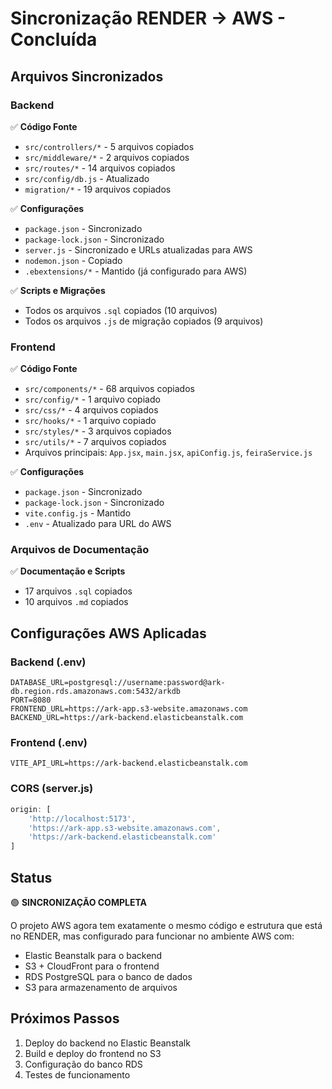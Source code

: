 # Sincronização RENDER -> AWS - Concluída

## Arquivos Sincronizados

### Backend
✅ **Código Fonte**
- `src/controllers/*` - 5 arquivos copiados
- `src/middleware/*` - 2 arquivos copiados  
- `src/routes/*` - 14 arquivos copiados
- `src/config/db.js` - Atualizado
- `migration/*` - 19 arquivos copiados

✅ **Configurações**
- `package.json` - Sincronizado
- `package-lock.json` - Sincronizado
- `server.js` - Sincronizado e URLs atualizadas para AWS
- `nodemon.json` - Copiado
- `.ebextensions/*` - Mantido (já configurado para AWS)

✅ **Scripts e Migrações**
- Todos os arquivos `.sql` copiados (10 arquivos)
- Todos os arquivos `.js` de migração copiados (9 arquivos)

### Frontend
✅ **Código Fonte**
- `src/components/*` - 68 arquivos copiados
- `src/config/*` - 1 arquivo copiado
- `src/css/*` - 4 arquivos copiados
- `src/hooks/*` - 1 arquivo copiado
- `src/styles/*` - 3 arquivos copiados
- `src/utils/*` - 7 arquivos copiados
- Arquivos principais: `App.jsx`, `main.jsx`, `apiConfig.js`, `feiraService.js`

✅ **Configurações**
- `package.json` - Sincronizado
- `package-lock.json` - Sincronizado
- `vite.config.js` - Mantido
- `.env` - Atualizado para URL do AWS

### Arquivos de Documentação
✅ **Documentação e Scripts**
- 17 arquivos `.sql` copiados
- 10 arquivos `.md` copiados

## Configurações AWS Aplicadas

### Backend (.env)
```
DATABASE_URL=postgresql://username:password@ark-db.region.rds.amazonaws.com:5432/arkdb
PORT=8080
FRONTEND_URL=https://ark-app.s3-website.amazonaws.com
BACKEND_URL=https://ark-backend.elasticbeanstalk.com
```

### Frontend (.env)
```
VITE_API_URL=https://ark-backend.elasticbeanstalk.com
```

### CORS (server.js)
```javascript
origin: [
    'http://localhost:5173',
    'https://ark-app.s3-website.amazonaws.com',
    'https://ark-backend.elasticbeanstalk.com'
]
```

## Status
🟢 **SINCRONIZAÇÃO COMPLETA**

O projeto AWS agora tem exatamente o mesmo código e estrutura que está no RENDER, mas configurado para funcionar no ambiente AWS com:
- Elastic Beanstalk para o backend
- S3 + CloudFront para o frontend
- RDS PostgreSQL para o banco de dados
- S3 para armazenamento de arquivos

## Próximos Passos
1. Deploy do backend no Elastic Beanstalk
2. Build e deploy do frontend no S3
3. Configuração do banco RDS
4. Testes de funcionamento